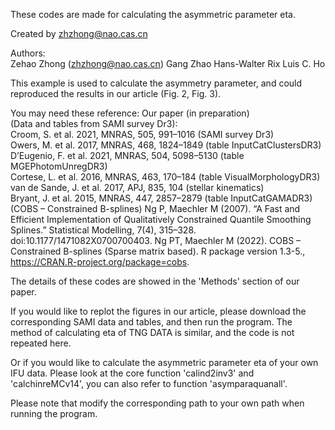 These codes are made for calculating the asymmetric parameter eta.

Created by zhzhong@nao.cas.cn

Authors:    
Zehao Zhong (zhzhong@nao.cas.cn) 
Gang Zhao
Hans-Walter Rix
Luis C. Ho

This example is used to calculate the asymmetry parameter, and could reproduced the results in our article (Fig. 2, Fig. 3).


You may need these reference:
Our paper (in preparation)    
(Data and tables from SAMI survey Dr3):   
Croom, S. et al. 2021, MNRAS, 505, 991–1016 (SAMI survey Dr3)   
Owers, M. et al. 2017, MNRAS, 468, 1824–1849 (table InputCatClustersDR3)    
D’Eugenio, F. et al. 2021, MNRAS, 504, 5098–5130 (table MGEPhotomUnregDR3)    
Cortese, L. et al. 2016, MNRAS, 463, 170–184 (table VisualMorphologyDR3)    
van de Sande, J. et al. 2017, APJ, 835, 104 (stellar kinematics)    
Bryant, J. et al. 2015, MNRAS, 447, 2857–2879 (table InputCatGAMADR3)
(COBS – Constrained B-splines)
Ng P, Maechler M (2007). “A Fast and Efficient Implementation of Qualitatively Constrained Quantile Smoothing Splines.” Statistical Modelling, 7(4), 315–328. doi:10.1177/1471082X0700700403.
Ng PT, Maechler M (2022). COBS – Constrained B-splines (Sparse matrix based). R package version 1.3-5., https://CRAN.R-project.org/package=cobs.

The details of these codes are showed in the 'Methods' section of our paper.

If you would like to replot the figures in our article, please download the 
corresponding SAMI data and tables, and then run the program. The method 
of calculating eta of TNG DATA is similar, and the code is not repeated here.

Or if you would like to calculate the asymmetric parameter eta of your 
own IFU data. Please look at the core function 'calind2inv3' and 'calchinreMCv14',
you can also refer to function 'asymparaquanall'.

Please note that modify the corresponding path to your own path when running the program.
